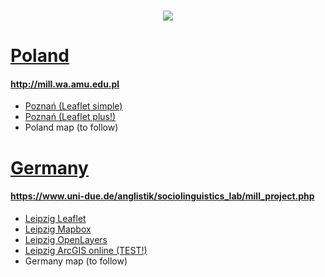 <h3 align="center"><img src="http://mill.wa.amu.edu.pl/sites/default/files/G_Fabiszak_baner_ulice_b.jpg" /></h3>

# <a href="http://mill.wa.amu.edu.pl">Poland</a>
<h4><a href="http://mill.wa.amu.edu.pl">http://mill.wa.amu.edu.pl</a></h4>
<ul>
  <li><a href="https://mill-maps.github.io/Poznan_no_zeros_Leaflet">Poznań (Leaflet simple)</a></li>
  <li><a href="https://mill-maps.github.io/Poznan_no_zeros_Leaflet+">Poznań (Leaflet plus!)</a></li>
  <li> Poland map (to follow)</li>
</ul>

# <a href="https://www.uni-due.de/anglistik/sociolinguistics_lab/mill_project.php">Germany</a>
<h4><a href="https://www.uni-due.de/anglistik/sociolinguistics_lab/mill_project.php">https://www.uni-due.de/anglistik/sociolinguistics_lab/mill_project.php</a></h4>
<ul>
  <li><a href="https://mill-maps.github.io/Leipzig_Leaflet">Leipzig Leaflet</a></li>
  <li><a href="https://mill-maps.github.io/Leipzig_Mapbox">Leipzig Mapbox</a></li>
  <li><a href="https://mill-maps.github.io/Leipzig_OpenLayers">Leipzig OpenLayers</a></li>
  <li><a href="https://arcg.is/0j8aXC">Leipzig ArcGIS online (TEST!)</a></li>
  <li> Germany map (to follow)</li>
</ul>
